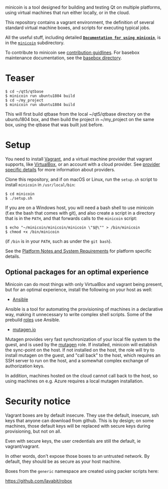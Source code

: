 minicoin is a tool designed for building and testing Qt on multiple platforms,
using virtual machines that run either locally, or in the cloud.

This repository contains a vagrant environment, the definition of several
standard virtual machine boxes, and scripts for executing typical jobs.

All the useful stuff, including detailed **[`Documentation for using minicoin`](minicoin/README.md)**, is
in the [`minicoin`](minicoin) subdirectory.

To contribute to minicoin see [contribution guidlines](minicoin/docs/contributing.md).
For basebox maintenance documentation, see the [basebox directory](basebox).

# Teaser

```
$ cd ~/qt5/qtbase
$ minicoin run ubuntu1804 build
$ cd ~/my_project
$ minicoin run ubuntu1804 build
```

This will first build qtbase from the local ~/qt5/qtbase directory on the
ubuntu1804 box, and then build the project in ~/my_project on the same box,
using the qtbase that was built just before.

# Setup

You need to install [Vagrant](https://vagrantup.com), and a virtual machine
provider that vagrant supports, like [VirtualBox](https://virtualbox.org),
or an account with a cloud provider.
See [provider specific details](minicoin/docs/provider-notes.md) for more
information about providers.

Clone this repository, and if on macOS or Linux, run the `setup.sh` script to
install `minicoin` in `/usr/local/bin`:

```
$ cd minicoin
$ ./setup.sh
```

If you are on a Windows host, you will need a bash shell to use minicoin (f.ex
the bash that comes with git), and also create a script in a directory that is in
the `PATH`, and that forwards calls to the `minicoin` script:

```
$ echo "~/minicoin/minicoin/minicoin \"$@\"" > /bin/minicoin
$ chmod +x /bin/minicoin
```

(if `/bin` is in your `PATH`, such as under the `git bash`).

See the [Platform Notes and System Requirements](minicoin/docs/platform-notes.md)
for platform specific details.

## Optional packages for an optimal experience

Minicoin can do most things with only VirtualBox and vagrant being present, but for an optimal
experience, install the following on your host as well:

* [Ansible](https://docs.ansible.com/ansible/latest/installation_guide)

Ansible is a tool for automating the provisioning of machines in a declarative way, making
it unnecessary to write complex shell scripts. Some of the prebuild
[roles](minicoin/roles/README.md) use Ansible.

* [mutagen.io](https://mutagen.io/documentation/introduction/installation)

Mutagen provides very fast synchronization of your local file system to the guest, and is used
by the [mutagen](https://git.qt.io/vohilshe/minicoin/-/tree/master/minicoin/roles#mutagen-file-system-sync)
role. If installed, minicoin will establish the sync-point on the host. If not installed on the
host, the role will try to install mutagen on the guest, and "call back" to the host, which
requires an SSH server to run on the host, and a somewhat complex exchange of authorization keys.

In addition, machines hosted on the cloud cannot call back to the host, so using machines on e.g.
Azure requires a local mutagen installation.

# Security notice

Vagrant boxes are by default insecure. They use the default, insecure,
ssh keys that anyone can download from github. This is by design; on some
machines, those default keys will be replaced with secure keys during
provisioning, but not on all.

Even with secure keys, the user credentials are still the default, ie
vagrant/vagrant.

In other words, don't expose those boxes to an untrusted network. By
default, they should be as secure as your host machine.

Boxes from the `generic` namespace are created using packer scripts here:

https://github.com/lavabit/robox

